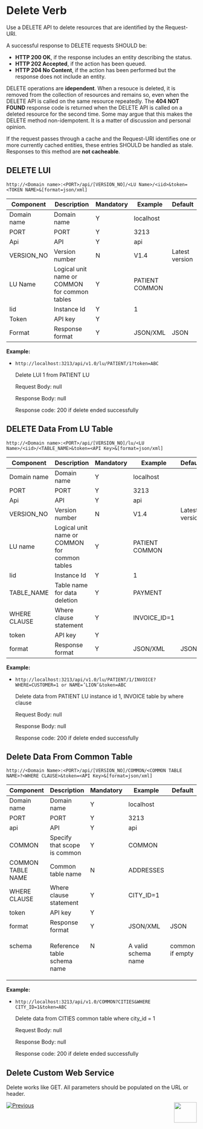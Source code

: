# Delete Verb

Use a DELETE API to delete resources that are identified by the Request-URI.

A successful response to DELETE requests SHOULD be:

- **HTTP 200 OK**, if the response includes an entity describing the status.  
- **HTTP 202 Accepted**, if the action has been queued.  
- **HTTP 204 No Content**, if the action has been performed but the response does not include an entity. 

DELETE operations are **idependent**. When a resouce is deleted, it is removed from the collection of resources and remains so, even when the DELETE API is called on the same resource repeatedly. The **404 NOT FOUND** response code is returned when the DELETE API is called on a deleted resource for the second time. Some may argue that this makes the DELETE method non-idempotent. It is a matter of discussion and personal opinion.

If the request passes through a cache and the Request-URI identifies one or more currently cached entities, these entries SHOULD be handled as stale. Responses to this method are **not cacheable**.

## DELETE LUI

<p><code>http://&lt;Domain name&gt;:&lt;PORT&gt;/api/[VERSION_NO]/&lt;LU Name&gt;/&lt;iid&gt;&amp;token=&lt;TOKEN NAME&gt;&amp;[format=json/xml]</p></code>

<table>
<thead>
<tr>
<th><strong>Component</strong></th>
<th><strong>Description</strong></th>
<th><strong>Mandatory</strong></th>
<th><strong>Example</strong></th>
<th><strong>Default</strong></th>
</tr>
</thead>
<tbody>
<tr>
<td>Domain name</td>
<td>Domain name</td>
<td>Y</td>
<td>localhost</td>
<td>&nbsp;</td>
</tr>
<tr>
<td>PORT</td>
<td>PORT</td>
<td>Y</td>
<td>3213</td>
<td>&nbsp;</td>
</tr>
<tr>
<td>Api</td>
<td>API</td>
<td>Y</td>
<td>api</td>
<td>&nbsp;</td>
</tr>
<tr>
<td>VERSION_NO</td>
<td>Version number</td>
<td>N</td>
<td>V1.4</td>
<td>Latest version</td>
</tr>
<tr>
<td>LU Name</td>
<td>Logical unit name or COMMON for common tables</td>
<td>Y</td>
<td>PATIENT COMMON</td>
<td>&nbsp;</td>
</tr>
<tr>
<td>Iid</td>
<td>Instance Id</td>
<td>Y</td>
<td>1</td>
<td>&nbsp;</td>
</tr>
<tr>
<td>Token</td>
<td>API key</td>
<td>Y</td>
<td>&nbsp;</td>
<td>&nbsp;</td>
</tr>
<tr>
<td>Format</td>
<td>Response format</td>
<td>Y</td>
<td>JSON/XML</td>
<td>JSON</td>
</tr>
</tbody>
</table>

**Example:**

- `http://localhost:3213/api/v1.0/lu/PATIENT/1?token=ABC`

  Delete LUI 1 from PATIENT LU

  Request Body: null

  Response Body: null

  Response code: 200 if delete ended successfully



## DELETE Data From LU Table

<p><code>http://&lt;Domain name&gt;:&lt;PORT&gt;/api/[VERSION_NO]/lu/&lt;LU Name&gt;/&lt;iid&gt;/&lt;TABLE_NAME&gt;&amp;token=&lt;API Key&gt;&amp;[format=json/xml]</code></p>

<table class="unchanged rich-diff-level-one">
<thead>
<tr>
<th><strong>Component</strong></th>
<th><strong>Description</strong></th>
<th><strong>Mandatory</strong></th>
<th><strong>Example</strong></th>
<th><strong>Default</strong></th>
</tr>
</thead>
<tbody>
<tr>
<td>Domain name</td>
<td>Domain name</td>
<td>Y</td>
<td>localhost</td>
<td>&nbsp;</td>
</tr>
<tr>
<td>PORT</td>
<td>PORT</td>
<td>Y</td>
<td>3213</td>
<td>&nbsp;</td>
</tr>
<tr>
<td>Api</td>
<td>API</td>
<td>Y</td>
<td>api</td>
<td>&nbsp;</td>
</tr>
<tr>
<td>VERSION_NO</td>
<td>Version number</td>
<td>N</td>
<td>V1.4</td>
<td>Latest version</td>
</tr>
<tr>
<td>LU name</td>
<td>Logical unit name or COMMON for common tables</td>
<td>Y</td>
<td>PATIENT COMMON</td>
<td>&nbsp;</td>
</tr>
<tr>
<td>Iid</td>
<td>Instance Id</td>
<td>Y</td>
<td>1</td>
<td>&nbsp;</td>
</tr>
<tr>
<td>TABLE_NAME</td>
<td>Table name for data deletion</td>
<td>Y</td>
<td>PAYMENT</td>
<td>&nbsp;</td>
</tr>
<tr>
<td>WHERE CLAUSE</td>
<td>Where clause statement</td>
<td>Y</td>
<td>INVOICE_ID=1</td>
<td>&nbsp;</td>
</tr>
<tr>
<td>token</td>
<td>API key</td>
<td>Y</td>
<td>&nbsp;</td>
<td>&nbsp;</td>
</tr>
<tr>
<td>format</td>
<td>Response format</td>
<td>Y</td>
<td>JSON/XML</td>
<td>JSON</td>
</tr>
</tbody>
</table>

**Example:**

- `http://localhost:3213/api/v1.0/lu/PATIENT/1/INVOICE?WHERE=CUSTOMER=1 or NAME=’LION’&token=ABC`

  Delete data from PATIENT LU instance id 1, INVOICE table by where clause

  Request Body: null

  Response Body: null

  Response code: 200 if delete ended successfully

##  Delete Data From Common Table

<p><code>http://&lt;Domain Name&gt;:&lt;PORT&gt;/api/[VERSION_NO]/COMMON/&lt;COMMON TABLE NAME&gt;?&lt;WHERE CLAUSE&gt;&amp;token=&lt;API Key&gt;&amp;[format=json/xml]</p></code>

<table class="unchanged rich-diff-level-one">
<thead>
<tr>
<th><strong>Component</strong></th>
<th><strong>Description</strong></th>
<th><strong>Mandatory</strong></th>
<th><strong>Example</strong></th>
<th><strong>Default</strong></th>
</tr>
</thead>
<tbody>
<tr>
<td>Domain name</td>
<td>Domain name</td>
<td>Y</td>
<td>localhost</td>
<td>&nbsp;</td>
</tr>
<tr>
<td>PORT</td>
<td>PORT</td>
<td>Y</td>
<td>3213</td>
<td>&nbsp;</td>
</tr>
<tr>
<td>api</td>
<td>API</td>
<td>Y</td>
<td>api</td>
<td>&nbsp;</td>
</tr>
<tr>
<td>COMMON</td>
<td>Specify that scope is common</td>
<td>Y</td>
<td>COMMON</td>
<td>&nbsp;</td>
</tr>
<tr>
<td>COMMON TABLE NAME</td>
<td>Common table name</td>
<td>N</td>
<td>ADDRESSES</td>
<td>&nbsp;</td>
</tr>
<tr>
<td>WHERE CLAUSE</td>
<td>Where clause statement</td>
<td>Y</td>
<td>CITY_ID=1</td>
<td>&nbsp;</td>
</tr>
<tr>
<td>token</td>
<td>API key</td>
<td>Y</td>
<td>&nbsp;</td>
<td>&nbsp;</td>
</tr>
<tr>
<td>format</td>
<td>Response format</td>
<td>Y</td>
<td>JSON/XML</td>
<td>JSON</td>
</tr>
<tr>
<td valign="top" width="150pxl">
<p>schema</p>
</td>
<td valign="top" width="250pxl">
<p>Reference table schema name</p>
</td>
<td valign="top" width="100pxl">
<p>N</p>
</td>
<td valign="top" width="200pxl">
<p>A valid schema name</p>
</td>
<td valign="top" width="200pxl">
<p>common if empty</p>
</td>
</tr>
</tbody>
</table>

**Example:**

- `http://localhost:3213/api/v1.0/COMMON?CITIES&WHERE CITY_ID=1&token=ABC`

  Delete data from CITIES common table where city_id = 1

  Request Body: null

  Response Body: null

  Response code: 200 if delete ended successfully


## Delete Custom Web Service 

Delete works like GET. All parameters should be populated on the URL or header.

[![Previous](/articles/images/Previous.png)](/articles/15_web_services_and_graphit/14_Supported_Verbs_Put.md)[<img align="right" width="60" height="54" src="/articles/images/Next.png">](/articles/15_web_services_and_graphit/16_rest_api_additions.md)


